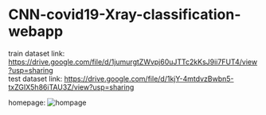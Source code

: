 # CNN-covid19-Xray-classification-webapp

train dataset link: https://drive.google.com/file/d/1jumurgtZWvpj60uJTTc2kKsJ9ii7FUT4/view?usp=sharing             
test dataset link: https://drive.google.com/file/d/1kjY-4mtdvzBwbn5-txZGIX5h86iTAU3Z/view?usp=sharing        

homepage:
![hompage](https://user-images.githubusercontent.com/70704151/127347632-9139fa3e-d284-44f9-959d-fd70bb8a42a5.PNG)

